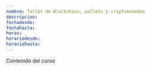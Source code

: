 ```yaml
---
nombre: Taller de Blockchain, wallets y criptomonedas
descripcion:
fechadesde:
fechahasta:
horas:
horariodesde:
horariohasta:
---
```

Contenido del curso
